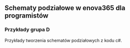 ## Schematy podziałowe w enova365 dla programistów
### Przykłady grupa D

Przykłady tworzenia schematów podziałowych z kodu c#.

